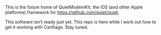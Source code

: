 This is the future home of QuietModemKit, the iOS (and other Apple platforms) framework for https://github.com/quiet/quiet.

This software isn't ready just yet. This repo is here while I work out how to get it working with Carthage. Stay tuned.

